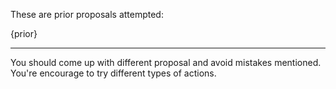 These are prior proposals attempted:

{prior}

---

You should come up with different proposal and avoid mistakes mentioned. You're encourage to try different types of 
actions.
